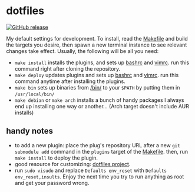 # dotfiles
[![GitHub release](https://img.shields.io/github/release/samuelhavron/dotfiles.svg)](https://github.com/samuelhavron/dotfiles/releases/latest)


My default settings for development. To install, read the [Makefile](/Makefile) and build the
targets you desire, then spawn a new terminal instance to see relevant changes take
effect. Usually, the following will be all you need:

- `make install` installs the plugins, and sets up [bashrc](/bashrc) and [vimrc](/vimrc). run this command right after cloning the repository.
- `make deploy` updates plugins and sets up [bashrc](/bashrc) and [vimrc](/vimrc). run this command anytime after installing the plugins.
- `make bin` sets up binaries from [/bin/](/bin) to your `$PATH` by putting them in `/usr/local/bin/`
- `make debian` or `make arch` installs a bunch of handy packages I always end up installing one way or another... (Arch target doesn't include AUR installs)

## handy notes
- to add a new plugin: place the plug's repository URL after a new `git submodule add` command in the `plugins` target of
  the [Makefile](/Makefile). then, run `make install` to deploy the plugin.
- good resource for customizing: [dotfiles project](https://dotfiles.github.io/).
- run `sudo visudo` and replace
`Defaults env_reset` with `Defaults env_reset,insults`. Enjoy the next time you
try to run anything as root and get your password wrong.

